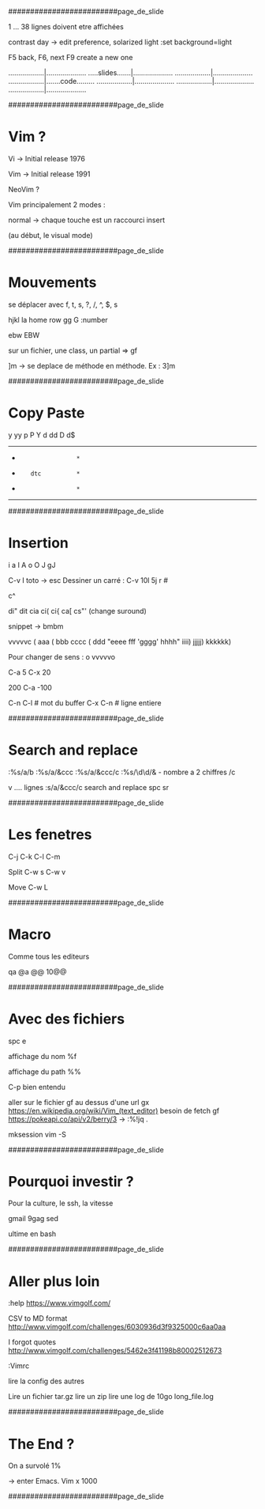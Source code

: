 #########################page_de_slide

1 ... 38 lignes doivent etre affichées

contrast day -> edit preference, solarized light
:set background=light

F5 back, F6, next
F9 create a new one


..................|....................
.....slides.......|....................
..................|....................
..................|.......code.........
..................|....................
..................|....................
..................|....................





















#########################page_de_slide

# Vim ?

Vi  -> Initial release 1976

Vim -> Initial release 1991

NeoVim ?



Vim principalement 2 modes :

normal -> chaque touche est un raccourci
insert

(au début, le visual mode)






















#########################page_de_slide

# Mouvements

se déplacer avec f, t, s, ?, /, ^, $, s

hjkl la home row
gg
G
:number

ebw
EBW

sur un fichier, une class, un partial => gf

]m -> se deplace de méthode en méthode. Ex : 3]m























#########################page_de_slide

# Copy Paste

y
yy
p
P
Y
d
dd
D
d$

***********************
*                     *
*        dtc          *
*                     *
***********************





















#########################page_de_slide

# Insertion

i a I A
o O
J
gJ


C-v I toto -> esc
Dessiner un carré : C-v 10l 5j r #

c^

di"
dit
cia
ci(
ci{
ca[
cs"' (change suround)

snippet -> bmbm

vvvvvc
( aaa ( bbb cccc ( ddd "eeee fff 'gggg' hhhh" iiii) jjjjj) kkkkkk)

Pour changer de sens : o
vvvvvo

C-a 5
C-x 20

200 C-a -100

C-n C-l # mot du buffer
C-x C-n # ligne entiere


#########################page_de_slide

# Search and replace

:%s/a/b
:%s/a/&ccc
:%s/a/&ccc/c
:%s/\d\d/& - nombre a 2 chiffres /c

v .... lignes
:s/a/&ccc/c
search and replace
spc sr



























#########################page_de_slide

# Les fenetres

C-j
C-k
C-l
C-m

Split
C-w s
C-w v

Move
C-w L

























#########################page_de_slide

# Macro

Comme tous les editeurs

qa
@a
@@
10@@






























#########################page_de_slide

# Avec des fichiers

spc e

affichage du nom
%f

affichage du path
%%


C-p bien entendu


aller sur le fichier gf
au dessus d'une url gx https://en.wikipedia.org/wiki/Vim_(text_editor)
besoin de fetch     gf https://pokeapi.co/api/v2/berry/3
-> :%!jq .




mksession
vim -S














#########################page_de_slide

# Pourquoi investir ?


Pour la culture, le ssh, la vitesse

gmail
9gag
sed

ultime en bash




























#########################page_de_slide

# Aller plus loin

:help
https://www.vimgolf.com/

CSV to MD format
http://www.vimgolf.com/challenges/6030936d3f9325000c6aa0aa

I forgot quotes
http://www.vimgolf.com/challenges/5462e3f41198b80002512673

:Vimrc


lire la config des autres



Lire un fichier tar.gz
lire un zip
lire une log de 10go long_file.log

















#########################page_de_slide

# The End ?

On a survolé 1%

-> enter Emacs.
Vim x 1000
































#########################page_de_slide


